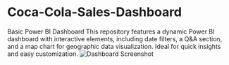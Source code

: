 # Coca-Cola-Sales-Dashboard
Basic Power BI Dashboard
This repository features a dynamic Power BI dashboard with interactive elements, including date filters, a Q&A section, and a map chart for geographic data visualization. Ideal for quick insights and easy customization.
![Dashboard Screenshot]([images/Coca-Cola.jpg](https://github.com/MahakNazir/Coca-Cola-Sales-Dashboard/blob/main/Coca-Cola.jpg))
